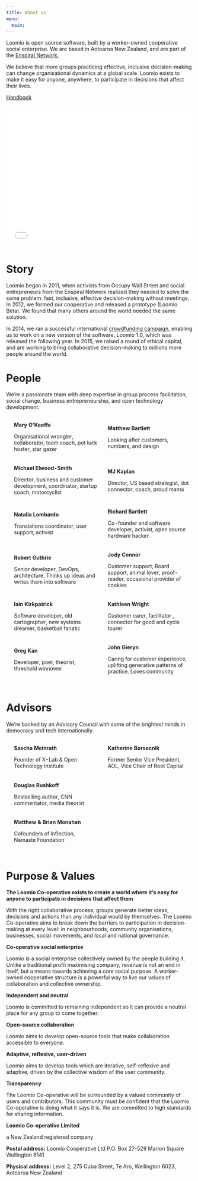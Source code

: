 ```yaml
---
title: About us
menu:
  main:
---
```


Loomio is open source software, built by a worker-owned cooperative social enterprise. We are based in Aotearoa New Zealand, and are part of the [Enspiral Network.](http://enspiral.com/)

We believe that more groups practicing effective, inclusive decision-making can change organisational dynamics at a global scale. Loomio exists to make it easy for anyone, anywhere, to participate in decisions that affect their lives.

[Handbook](https://loomio.coop)

<div class="video-wrapper">
  <iframe width="100%" height="380px" src="//www.youtube.com/embed/wSj81OxhdBg" frameborder="0" allowfullscreen></iframe>
</div>

# Story

Loomio began in 2011, when activists from Occupy Wall Street and social entrepreneurs from the Enspiral Network realised they needed to solve the same problem: fast, inclusive, effective decision-making without meetings. In 2012, we formed our cooperative and released a prototype (Loomio Beta). We found that many others around the world needed the same solution.

In 2014, we ran a successful international [crowdfunding campaign](https://www.loomio.org/crowdfunding_celebration), enabling us to work on a new version of the software, Loomio 1.0, which was released the following year. In 2015, we raised a round of ethical capital, and are working to bring collaborative decision-making to millions more people around the world.

# People

We’re a passionate team with deep expertise in group process facilitation, social change, business entrepreneurship, and open technology development.

<table>
  <tr style="border-bottom: 15px solid transparent; border-top: 15px solid transparent;">
    <td>
      <img src="mary.png" />
    </td>
    <td style="width: 50%;">
      <strong>Mary O'Keeffe</strong>
      <p>Organisational wrangler, collaborator, team coach, pot luck hoster, star gazer</p>
    </td>
    <td>
      <img src="matthew.png" />
    </td>
    <td style="width: 50%;">
      <strong>Matthew Bartlett</strong>
      <p>Looking after customers, numbers, and design</p>
    </td>
  </tr>
  <tr style="border-bottom: 15px solid transparent; border-top: 15px solid transparent;">
    <td>
      <img src="michael.png" />
    </td>
    <td style="width: 50%;">
      <strong>Michael Elwood-Smith</strong>
      <p>Director, business and customer development, coordinator, startup coach, motorcyclist</p>
    </td>
    <td>
      <img src="mj.png" />
    </td>
    <td style="width: 50%;">
      <strong>MJ Kaplan</strong>
      <p>Director, US based strategist, dot connector, coach, proud mama</p>
    </td>
  </tr>
  <tr style="border-bottom: 15px solid transparent; border-top: 15px solid transparent;">
    <td>
      <img src="nati.png" />
    </td>
    <td style="width: 50%;">
      <strong>Natalia Lombardo</strong>
      <p>Translations coordinator, user support, activist</p>
    </td>
    <td>
      <img src="rich.png" />
    </td>
    <td style="width: 50%;">
      <strong>Richard Bartlett</strong>
      <p>Co-founder and software developer, activist, open source hardware hacker</p>
    </td>
  </tr>
  <tr style="border-bottom: 15px solid transparent; border-top: 15px solid transparent;">
    <td>
      <img src="rob.png" />
    </td>
    <td style="width: 50%;">
      <strong>Robert Guthrie</strong>
      <p>Senior developer, DevOps, architecture. Thinks up ideas and writes them into software</p>
    </td>
    <td>
      <img src="jody.png" />
    </td>
    <td style="width: 50%;">
      <strong>Jody Connor</strong>
      <p>Customer support, Board support, animal lover, proof-reader, occasional provider of cookies</p>
    </td>
  </tr>
  <tr style="border-bottom: 15px solid transparent; border-top: 15px solid transparent;">
    <td>
      <img src="iain.png" />
    </td>
    <td style="width: 50%;">
      <strong>Iain Kirkpatrick</strong>
      <p>Software developer, old cartographer, new systems dreamer, basketball fanatic</p>
    </td>
    <td>
      <img src="kathleen.png" />
    </td>
    <td style="width: 50%;">
      <strong>Kathleen Wright</strong>
      <p>Customer carer, facilitator , connector for good and cycle tourer</p>
    </td>
  </tr>
  <tr style="border-bottom: 15px solid transparent; border-top: 15px solid transparent;">
    <td>
      <img src="greg.png" />
    </td>
    <td style="width: 50%;">
      <strong>Greg Kan</strong>
      <p>Developer, poet, theorist, threshold winnower</p>
    </td>
    <td>
      <img src="john.png" />
    </td>
    <td style="width: 50%;">
      <strong>John Gieryn</strong>
      <p>Caring for customer experience, uplifting generative patterns of practice. Loves community</p>
    </td>
  </tr>
</table>

# Advisors

We’re backed by an Advisory Council with some of the brightest minds in democracy and tech internationally.

<table>
  <tr style="border-bottom: 15px solid transparent; border-top: 15px solid transparent;">
    <td>
      <img src="round-sascha.png" />
    </td>
    <td style="width: 50%;">
      <strong>Sascha Meinrath</strong>
      <p>Founder of X-Lab & Open Technology Institute</p>
    </td>
    <td>
      <img src="round-katherine.png" />
    </td>
    <td style="width: 50%;">
      <strong>Katherine Borsecnik</strong>
      <p>Former Senior Vice President, AOL, Vice Chair of Root Capital</p>
    </td>
  </tr>
  <tr style="border-bottom: 15px solid transparent; border-top: 15px solid transparent;">
    <td>
      <img src="round-rushkoff.png" />
    </td>
    <td style="width: 50%;">
      <strong>Douglas Rushkoff</strong>
      <p>Bestselling author, CNN commentator, media theorist</p>
    </td>
  </tr>
  <tr style="border-bottom: 15px solid transparent; border-top: 15px solid transparent;">
    <td>
      <img src="round-monahans.png" />
    </td>
    <td style="width: 50%;">
      <strong>Matthew & Brian Monahan</strong>
      <p>Cofounders of Inflection, Namaste Foundation</p>
    </td>
  </tr>
</table>

# Purpose & Values

**The Loomio Co-operative exists to create a world where it’s easy for anyone to participate in decisions that affect them**

With the right collaborative process, groups generate better ideas, decisions and actions than any individual would by themselves. The Loomio Co-operative aims to break down the barriers to participation in decision-making at every level: in neighbourhoods, community organisations, businesses, social movements, and local and national governance.

**Co-operative social enterprise**

Loomio is a social enterprise collectively owned by the people building it. Unlike a traditional profit­ maximising company, revenue is not an end in itself, but a means towards achieving a core social purpose. A worker-owned cooperative structure is a powerful way to live our values of collaboration and collective ownership.

**Independent and neutral**

Loomio is committed to remaining independent so it can provide a neutral place for any group to come together.

**Open-source collaboration**

Loomio aims to develop open-source tools that make collaboration accessible to everyone.

**Adaptive, reflexive, user-driven**

Loomio aims to develop tools which are iterative, self-reflexive and adaptive, driven by the collective wisdom of the user community.

**Transparency**

The Loomio Co-operative will be surrounded by a valued community of users and contributors. This community must be confident that the Loomio Co-operative is doing what it says it is. We are committed to high standards for sharing information.

**Loomio Co-operative Limited**

a New Zealand registered company

**Postal address:** Loomio Cooperative Ltd P.O. Box 27-529 Marion Square Wellington 6141

**Physical address:** Level 2, 275 Cuba Street, Te Aro, Wellington 6023, Aotearoa New Zealand
